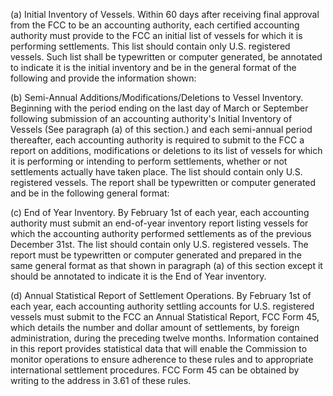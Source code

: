(a) Initial Inventory of Vessels. Within 60 days after receiving final approval from the FCC to be an accounting authority, each certified accounting authority must provide to the FCC an initial list of vessels for which it is performing settlements. This list should contain only U.S. registered vessels. Such list shall be typewritten or computer generated, be annotated to indicate it is the initial inventory and be in the general format of the following and provide the information shown:

(b) Semi-Annual Additions/Modifications/Deletions to Vessel Inventory. Beginning with the period ending on the last day of March or September following submission of an accounting authority's Initial Inventory of Vessels (See paragraph (a) of this section.) and each semi-annual period thereafter, each accounting authority is required to submit to the FCC a report on additions, modifications or deletions to its list of vessels for which it is performing or intending to perform settlements, whether or not settlements actually have taken place. The list should contain only U.S. registered vessels. The report shall be typewritten or computer generated and be in the following general format:

(c) End of Year Inventory. By February 1st of each year, each accounting authority must submit an end-of-year inventory report listing vessels for which the accounting authority performed settlements as of the previous December 31st. The list should contain only U.S. registered vessels. The report must be typewritten or computer generated and prepared in the same general format as that shown in paragraph (a) of this section except it should be annotated to indicate it is the End of Year inventory.

(d) Annual Statistical Report of Settlement Operations. By February 1st of each year, each accounting authority settling accounts for U.S. registered vessels must submit to the FCC an Annual Statistical Report, FCC Form 45, which details the number and dollar amount of settlements, by foreign administration, during the preceding twelve months. Information contained in this report provides statistical data that will enable the Commission to monitor operations to ensure adherence to these rules and to appropriate international settlement procedures. FCC Form 45 can be obtained by writing to the address in 3.61 of these rules.

